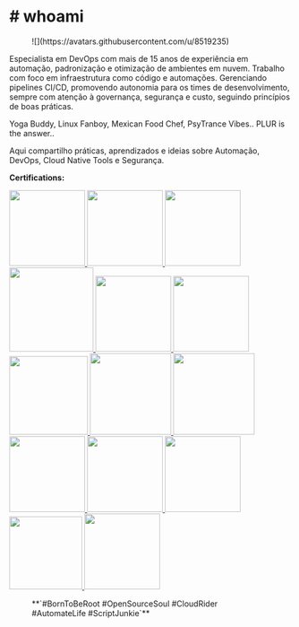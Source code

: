# **# whoami**


<figure markdown="span">
  ![](https://avatars.githubusercontent.com/u/8519235)
</figure>

Especialista em DevOps com mais de 15 anos de experiência em automação, padronização e otimização de ambientes em nuvem. Trabalho com foco em infraestrutura como código e automações. Gerenciando pipelines CI/CD, promovendo autonomia para os times de desenvolvimento, sempre com atenção à governança, segurança e custo, seguindo princípios de boas práticas. 

Yoga Buddy, Linux Fanboy, Mexican Food Chef, PsyTrance Vibes.. PLUR is the answer.. 

Aqui compartilho práticas, aprendizados e ideias sobre Automação, DevOps, Cloud Native Tools e Segurança.

**Certifications:**

<a href="https://www.credly.com/users/karlipe-gomes" target="_blank">
  <img src="https://images.credly.com/images/cc8adc83-1dc6-4d57-8e20-22171247e052/blob" width="135" height="135">
</a>

<a href="https://www.credly.com/users/karlipe-gomes" target="_blank">
  <img src="https://images.credly.com/size/340x340/images/0e284c3f-5164-4b21-8660-0d84737941bc/image.png" width="135" height="135">
  <img src="https://images.credly.com/images/b870667f-00a3-48d7-b988-9c02b441b883/image.png" width="135" height="135">
</a>

<a href="https://rhtapps.redhat.com/verify?certId=130-224-231" target="_blank">
  <img src="https://images.credly.com/size/340x340/images/b6cf67d4-0533-495b-acfe-9d08bb50bef1/image.png" width="150" height="150">
  <img src="https://images.credly.com/size/340x340/images/1dd8824f-d6b6-4967-906a-7bd3c0063fae/image.png" width="135" height="135">
  <img src="https://images.credly.com/size/340x340/images/b72dbd4d-654b-499e-96cf-23c2e479ed5a/image.png" width="135" height="135">
  <img src="https://images.credly.com/size/340x340/images/f9b4de93-3647-41b9-a29c-9da66464a277/image.png" width="140" height="140">
</a>

<a href="https://rhtapps.redhat.com/verify?certId=130-224-231" target="_blank">
  <img src="https://images.credly.com/size/340x340/images/19c4e804-54fe-4857-b022-7cfd5520596c/image.png" width="145" height="145">
  <img src="https://images.credly.com/size/340x340/images/572de0ba-2c59-4816-a59d-b0e1687e45ee/image.png" width="145" height="145">
</a>

<a href="https://www.credly.com/users/karlipe-gomes" target="_blank">
  <img src="https://images.credly.com/size/680x680/images/82e8df94-e88e-4f3b-b247-8ca5f8a5b6d4/blob" width="135" height="135">
  <img src="https://images.credly.com/size/680x680/images/54036f7e-3877-4822-8581-e6a98ebfbac8/blob" width="135" height="135">
  <img src="https://images.credly.com/size/680x680/images/3777170e-7e71-40c0-82e2-2d7e0537cb91/blob" width="135" height="135">
  <img src="https://images.credly.com/size/110x110/images/eb876a27-49d1-4644-a602-abfc74e084f0/CompTIA_Linux_2B.png" width="130" height="130">
  <img src="https://images.credly.com/size/340x340/images/3a331417-6c16-4e68-a89c-4ba939d78b83/blob" width="135" height="135">
</a>

<figure markdown="span">
  **`#BornToBeRoot #OpenSourceSoul #CloudRider #AutomateLife #ScriptJunkie`**
</figure>
